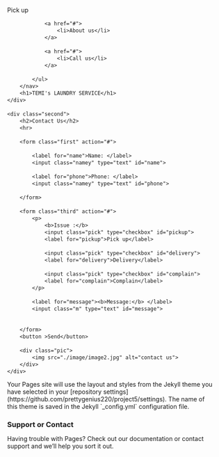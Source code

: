 <html lang="en">
<head>
    <meta charset="UTF-8">
    <meta http-equiv="X-UA-Compatible" content="IE=edge">
    <meta name="viewport" content="width=device-width, initial-scale=1.0">
    <title>Temi's Laundry</title>
    <link rel="stylesheet" href="./style.css">
    <style>
*{
    text-decoration: none;
    list-style: none;
    margin: 0;
    padding: 0;
}


.temi{
    background-image: url(./image/image1.jpg);
    width: 100%;
    height: 100%;
    border: 2px solid brown;
    text-align: center;
    background-size: cover;

}

h1{
    color: royalblue;
    font-size: 70px;
    margin-top: 15%;
    font-family: Calibri;
}

a{
    float: right;
    margin-right: 5%;
    padding: 2%;
}

li{
    color: black;
    font-weight: bold;
}

li:hover{
    color: red;
    
}

.second{
    background-color: azure;
    width:100%;
    height: 50%;
    border: 2px solid grey;
    padding: 4%;
}

hr{
    width:80%;
    
}

h2{
    font-family: Calibri;
    font-weight: bold;

}

.first{
    font-size: 30px;
    font-family: Calibri;
    margin-top:20px;
    font-weight: bold;
    
}

.namey{
    margin-right: 45px;
    height: 25px;
    border-radius: 15px;
}

.third{
    font-size: 20px;
    font-family: Calibri;
    margin-right: 20px;
    
    
}

.pick{
    padding:10%;
    margin-top: 40px;
    margin-left: 7%;
}

.m{
    height: 25%;
    margin-top: 50px;
    width: 40%;
    border-radius: 10px;
}

button{
   padding:7px;
   margin-left: 35%;
   width: 10%;
   color: white;
   font-weight: bold;
   background-color: purple;
   border-radius: 10px;
   font-size: 25px;
   font-family: Calibri;
   text-align: center;

}

.pic{
    float: right;
    margin-top: -14%;
    margin-right:23%;

}

img{
     width:120%;
    height: 75%;
}
        
   </style>    
</head>
<body>
    <div class="temi">
        <nav>
            <ul>
                <a href="#">
                    <li>Pick up</li>
                </a>

                <a href="#">
                    <li>About us</li>
                </a>
                
                <a href="#">
                    <li>Call us</li>
                </a>
                
            </ul>
        </nav>
        <h1>TEMI's LAUNDRY SERVICE</h1>
    </div>

    <div class="second">
        <h2>Contact Us</h2>
        <hr>

        <form class="first" action="#">

            <label for="name">Name: </label>
            <input class="namey" type="text" id="name">

            <label for="phone">Phone: </label>
            <input class="namey" type="text" id="phone">

        </form>

        <form class="third" action="#">
            <p>
                <b>Issue :</b>    
                <input class="pick" type="checkbox" id="pickup">
                <label for="pickup">Pick up</label>

                <input class="pick" type="checkbox" id="delivery">
                <label for="delivery">Delivery</label>

                <input class="pick" type="checkbox" id="complain">
                <label for="complain">Complain</label>
            </p>

            <label for="message"><b>Message:</b> </label>
            <input class="m" type="text" id="message">
            
            
        </form>
        <button >Send</button>

        <div class="pic">
            <img src="./image/image2.jpg" alt="contact us">
        </div>
    </div>

    
</body>
</html>
Your Pages site will use the layout and styles from the Jekyll theme you have selected in your [repository settings](https://github.com/prettygenius220/project5/settings). The name of this theme is saved in the Jekyll `_config.yml` configuration file.

### Support or Contact

Having trouble with Pages? Check out our [documentation](https://docs.github.com/categories/github-pages-basics/) or [contact support](https://support.github.com/contact) and we’ll help you sort it out.
